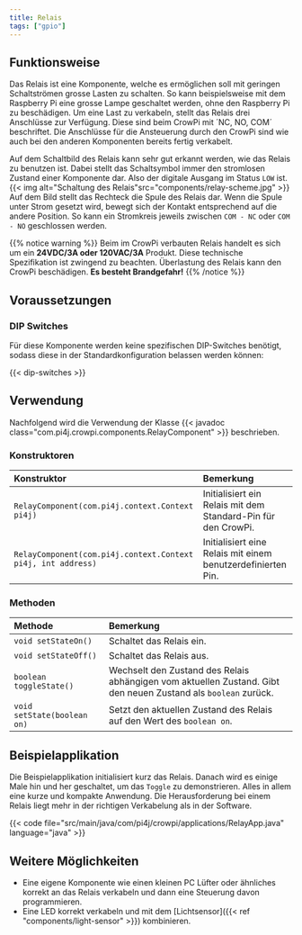 ```yaml
---
title: Relais
tags: ["gpio"]
---
```


## Funktionsweise

Das Relais ist eine Komponente, welche es ermöglichen soll mit geringen Schaltströmen grosse Lasten zu schalten. So kann beispielsweise mit
dem Raspberry Pi eine grosse Lampe geschaltet werden, ohne den Raspberry Pi zu beschädigen. Um eine Last zu verkabeln, stellt das Relais
drei Anschlüsse zur Verfügung. Diese sind beim CrowPi mit ´NC, NO, COM´ beschriftet. Die Anschlüsse für die Ansteuerung durch den CrowPi
sind wie auch bei den anderen Komponenten bereits fertig verkabelt.

Auf dem Schaltbild des Relais kann sehr gut erkannt werden, wie das Relais zu benutzen ist. Dabei stellt das Schaltsymbol immer den
stromlosen Zustand einer Komponente dar. Also der digitale Ausgang im Status `LOW` ist.  
{{< img alt="Schaltung des Relais"src="components/relay-scheme.jpg" >}} Auf dem Bild stellt das Rechteck die Spule des Relais dar. Wenn die
Spule unter Strom gesetzt wird, bewegt sich der Kontakt entsprechend auf die andere Position. So kann ein Stromkreis jeweils zwischen `COM -
NC` oder `COM - NO` geschlossen werden.

{{% notice warning %}} Beim im CrowPi verbauten Relais handelt es sich um ein **24VDC/3A oder 120VAC/3A** Produkt. Diese technische
Spezifikation ist zwingend zu beachten. Überlastung des Relais kann den CrowPi beschädigen. **Es besteht Brandgefahr!** {{% /notice %}}

## Voraussetzungen

### DIP Switches

Für diese Komponente werden keine spezifischen DIP-Switches benötigt, sodass diese in der Standardkonfiguration belassen werden können:

{{< dip-switches >}}

## Verwendung

Nachfolgend wird die Verwendung der Klasse {{< javadoc class="com.pi4j.crowpi.components.RelayComponent" >}} beschrieben.

### Konstruktoren

| Konstruktor                                                  | Bemerkung                                                     |
|:-------------------------------------------------------------|:--------------------------------------------------------------|
| `RelayComponent(com.pi4j.context.Context pi4j)`              | Initialisiert ein Relais mit dem Standard-Pin für den CrowPi. |
| `RelayComponent(com.pi4j.context.Context pi4j, int address)` | Initialisiert eine Relais mit einem benutzerdefinierten Pin.  |

### Methoden

| Methode                     | Bemerkung                                                                                                      |
|:----------------------------|:---------------------------------------------------------------------------------------------------------------|
| `void setStateOn()`         | Schaltet das Relais ein.                                                                                       |
| `void setStateOff()`        | Schaltet das Relais aus.                                                                                       |
| `boolean toggleState()`     | Wechselt den Zustand des Relais abhängigen vom aktuellen Zustand. Gibt den neuen Zustand als `boolean` zurück. |
| `void setState(boolean on)` | Setzt den aktuellen Zustand des Relais auf den Wert des `boolean on`.                                          |

## Beispielapplikation

Die Beispielapplikation initialisiert kurz das Relais. Danach wird es einige Male hin und her geschaltet, um das `Toggle` zu demonstrieren.
Alles in allem eine kurze und kompakte Anwendung. Die Herausforderung bei einem Relais liegt mehr in der richtigen Verkabelung als in der
Software.

{{< code file="src/main/java/com/pi4j/crowpi/applications/RelayApp.java" language="java" >}}

## Weitere Möglichkeiten

- Eine eigene Komponente wie einen kleinen PC Lüfter oder ähnliches korrekt an das Relais verkabeln und dann eine Steuerung davon
  programmieren.
- Eine LED korrekt verkabeln und mit dem
  [Lichtsensor]({{< ref "components/light-sensor" >}}) kombinieren.

